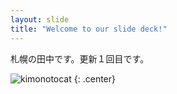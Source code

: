 ```yaml
---
layout: slide
title: "Welcome to our slide deck!"
---
```


札幌の田中です。更新１回目です。

![kimonotocat](https://octodex.github.com/images/kimonotocat.png)
{: .center}
